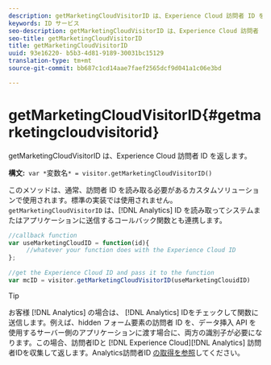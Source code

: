 ```yaml
---
description: getMarketingCloudVisitorID は、Experience Cloud 訪問者 ID を返します。
keywords: ID サービス
seo-description: getMarketingCloudVisitorID は、Experience Cloud 訪問者 ID を返します。
seo-title: getMarketingCloudVisitorID
title: getMarketingCloudVisitorID
uuid: 93e16220- b5b3-4d81-9189-30031bc15129
translation-type: tm+mt
source-git-commit: bb687c1cd14aae7faef2565dcf9d041a1c06e3bd

---
```



# getMarketingCloudVisitorID{#getmarketingcloudvisitorid}

getMarketingCloudVisitorID は、Experience Cloud 訪問者 ID を返します。

**構文:**` var *`変数名`* = visitor.getMarketingCloudVisitorID()`

このメソッドは、通常、訪問者 ID を読み取る必要があるカスタムソリューションで使用されます。標準の実装では使用されません。`getMarketingCloudVisitorID` は、[!DNL Analytics] ID を読み取ってシステムまたはアプリケーションに送信するコールバック関数とも連携します。

```js
//callback function 
var useMarketingCloudID = function(id){ 
     //whatever your function does with the Experience Cloud ID 
}; 
 
//get the Experience Cloud ID and pass it to the function 
var mcID = visitor.getMarketingCloudVisitorID(useMarketingClouidID)
```

>[!TIP]
>
>お客様 [!DNL Analytics] の場合は、 [!DNL Analytics] IDをチェックして関数に送信します。例えば、hidden フォーム要素の訪問者 ID を、データ挿入 API を使用するサーバー側のアプリケーションに渡す場合に、両方の識別子が必要になります。この場合、訪問者IDと [!DNL Experience Cloud][!DNL Analytics] 訪問者IDを収集して返します。Analytics訪問者ID [の取得を参照](../../mcvid-library/mcvid-get-set/mcvid-getanalyticsvisitorid.md)してください。

